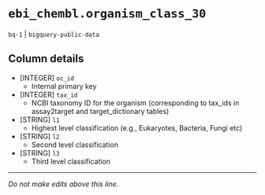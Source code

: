 # `ebi_chembl.organism_class_30`
`bq-1` | `bigquery-public-data`

## Column details
* [INTEGER]   `oc_id`
  - Internal primary key
* [INTEGER]   `tax_id`
  - NCBI taxonomy ID for the organism (corresponding to tax_ids in assay2target and target_dictionary tables)
* [STRING]    `l1`
  -  Highest level classification (e.g., Eukaryotes, Bacteria, Fungi etc)
* [STRING]    `l2`
  -  Second level classification
* [STRING]    `l3`
  -  Third level classification

-------------------------------------------------------------------------------
*Do not make edits above this line.*
